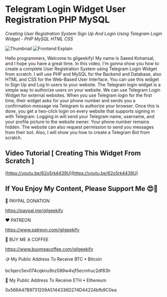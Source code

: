 # Telegram Login Widget User Registration PHP MySQL

_Creating User Registration System Sign Up And Login Using Telegram Login Widget - PHP MySQL HTML CSS_

![Thumbnail](https://raw.githubusercontent.com/saeedkohansal/Telegram-Login-Widget-User-Registration-PHP-MySQL/main/image/Files-Explained.png "Thumbnail")
![Frontend Explain](https://raw.githubusercontent.com/saeedkohansal/Telegram-Login-Widget-User-Registration-PHP-MySQL/main/image/Telegram-Login-Widget-User-Registration-PHP-MySQL.png "Frontend Explain")

Hello programmers, Welcome to gilgeekify! My name is Saeed Kohansal, and I hope you have a great time. In this video, I'm gonna show you how to create a complete User Registration System using Telegram Login Widget from scratch. I will use PHP and MySQL for the Backend and Database, also HTML and CSS for the Web-Based User Interface. You can use this widget to Sign Up and Log In users to your website. The Telegram login widget is a simple way to authorize users on your website. We can use Telegram Login Widget for external websites. When you use Telegram login for the first time, their widget asks for your phone number and sends you a confirmation message via Telegram to authorize your browser. Once this is done, you get a two-click login on every website that supports signing in with Telegram. Logging in will send your Telegram name, username, and your profile picture to the website owner. Your phone number remains hidden. The website can also request permission to send you messages from their bot. Also, I will show you how to create a Telegram Bot from scratch.

## Video Tutorial [ Creating This Widget From Scratch ]
[https://youtu.be/62o5rk4439U](https://youtu.be/62o5rk4439U)

 

## If You Enjoy My Content, Please Support Me 😍🙏

💙 PAYPAL DONATION

https://paypal.me/gilgeekify

❤️ PATREON

https://www.patreon.com/gilgeekify

💛 BUY ME A COFFEE

https://www.buymeacoffee.com/gilgeekify

🪙 My Public Address To Receive BTC • Bitcoin

bc1qerc5ev074cqknu9nz589w4vjf5ecmhuc2df83h

🥈 My Public Address To Receive ETH • Ethereum

0x566A47B9731209A5144336D274D44224bfb9C0ea
